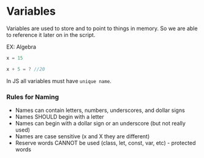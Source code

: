 # Variables

Variables are used to store and to point to things in memory. So we are able to reference it later on in the script.

EX: Algebra
```js
x = 15

x + 5 = ? //20

```

In JS all variables must have `unique name`. 

### Rules for Naming
- Names can contain letters, numbers, underscores, and dollar signs
- Names SHOULD begin with a letter
- Names can begin with a dollar sign or an underscore (but not really used)
- Names are case sensitive (x and X they are different)
- Reserve words CANNOT be used (class, let, const, var, etc) - protected words

